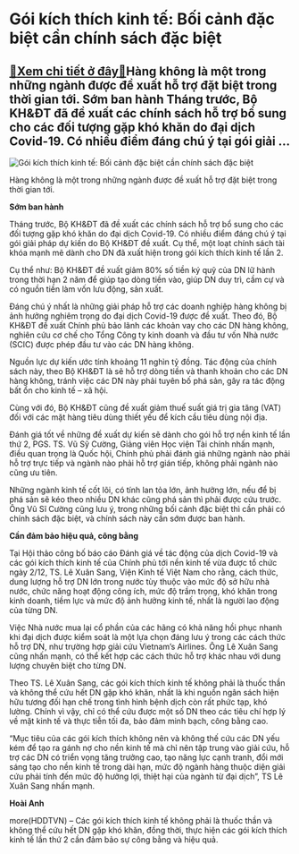 Gói kích thích kinh tế: Bối cảnh đặc biệt cần chính sách đặc biệt
=================================================================

[:gift:Xem chi tiết ở đây:gift:](https://hddtvn.com/goi-kich-thich-kinh-te-boi-canh-dac-biet-can-chinh-sach-dac-biet/)Hàng không là một trong những ngành được đề xuất hỗ trợ đặt biệt trong thời gian tới. Sớm ban hành Tháng trước, Bộ KH&ĐT đã đề xuất các chính sách hỗ trợ bổ sung cho các đối tượng gặp khó khăn do đại dịch Covid-19. Có nhiều điểm đáng chú ý tại gói giải …
--------------------------------------------------------------------------------------------------------------------------------------------------------------------------------------------------------------------------------------------------------------





![Gói kích thích kinh tế: Bối cảnh đặc biệt cần chính sách đặc biệt](https://hddtvn.com/wp-content/uploads/2021/01/2225_cac-hang-hang-khong-tai-viet-nam.jpg "Gói kích thích kinh tế: Bối cảnh đặc biệt cần chính sách đặc biệt")


Hàng không là một trong những ngành được đề xuất hỗ trợ đặt biệt trong thời gian tới.



**Sớm ban hành**


Tháng trước, Bộ KH&ĐT đã đề xuất các chính sách hỗ trợ bổ sung cho các đối tượng gặp khó khăn do đại dịch Covid-19. Có nhiều điểm đáng chú ý tại gói giải pháp dự kiến do Bộ KH&ĐT đề xuất. Cụ thể, một loạt chính sách tài khóa mạnh mẽ dành cho DN đã xuất hiện trong gói kích thích kinh tế lần 2.


Cụ thể như: Bộ KH&ĐT đề xuất giảm 80% số tiền ký quỹ của DN lữ hành trong thời hạn 2 năm để giúp tạo dòng tiền vào, giúp DN duy trì, cầm cự và có nguồn tiền làm vốn lưu động, sản xuất.


Đáng chú ý nhất là những giải pháp hỗ trợ các doanh nghiệp hàng không bị ảnh hưởng nghiêm trọng do đại dịch Covid-19 được đề xuất. Theo đó, Bộ KH&ĐT đề xuất Chính phủ bảo lãnh các khoản vay cho các DN hàng không, nghiên cứu cơ chế cho Tổng Công ty kinh doanh và đầu tư vốn Nhà nước (SCIC) được phép đầu tư vào các DN hàng không.


Nguồn lực dự kiến ước tính khoảng 11 nghìn tỷ đồng. Tác động của chính sách này, theo Bộ KH&ĐT là sẽ hỗ trợ dòng tiền và thanh khoản cho các DN hàng không, tránh việc các DN này phải tuyên bố phá sản, gây ra tác động bất ổn cho kinh tế – xã hội.


Cùng với đó, Bộ KH&ĐT cũng đề xuất giảm thuế suất giá trị gia tăng (VAT) đối với các mặt hàng tiêu dùng thiết yếu để kích cầu tiêu dùng nội địa.


Đánh giá tốt về những đề xuất dự kiến sẽ dành cho gói hỗ trợ nền kinh tế lần thứ 2, PGS. TS. Vũ Sỹ Cường, Giảng viên Học viện Tài chính nhấn mạnh, điều quan trọng là Quốc hội, Chính phủ phải đánh giá những ngành nào phải hỗ trợ trực tiếp và ngành nào phải hỗ trợ gián tiếp, không phải ngành nào cũng ưu tiên.


Những ngành kinh tế cốt lõi, có tính lan tỏa lớn, ảnh hưởng lớn, nếu để bị phá sản sẽ kéo theo nhiều DN khác cũng phá sản thì phải được cứu trước. Ông Vũ Sĩ Cường cũng lưu ý, trong những bối cảnh đặc biệt thì cần phải có chính sách đặc biệt, và chính sách này cần sớm được ban hành.


**Cần đảm bảo hiệu quả, công bằng**


Tại Hội thảo công bố báo cáo Đánh giá về tác động của dịch Covid-19 và các gói kích thích kinh tế của Chính phủ tới nền kinh tế vừa được tổ chức ngày 2/12, TS. Lê Xuân Sang, Viện Kinh tế Việt Nam cho rằng, cách thức, dung lượng hỗ trợ DN lớn trong nước tùy thuộc vào mức độ sở hữu nhà nước, chức năng hoạt động công ích, mức độ trầm trọng, khó khăn trong kinh doanh, tiềm lực và mức độ ảnh hưởng kinh tế, nhất là người lao động của từng DN.


Việc Nhà nước mua lại cổ phần của các hãng có khả năng hồi phục nhanh khi đại dịch được kiểm soát là một lựa chọn đáng lưu ý trong các cách thức hỗ trợ DN, như trựờng hợp giải cứu Vietnam’s Airlines. Ông Lê Xuân Sang cũng nhấn mạnh, có thể kết hợp các cách thức hỗ trợ khác nhau với dung lượng chuyên biệt cho từng DN.


Theo TS. Lê Xuân Sang, các gói kích thích kinh tế không phải là thuốc thần và không thể cứu hết DN gặp khó khăn, nhất là khi nguồn ngân sách hiện hữu tương đối hạn chế trong tình hình bệnh dịch còn rất phức tạp, khó lường. Chính vì vậy, chỉ có thể cứu được một số DN theo các tiêu chí hợp lý về mặt kinh tế và thực tiễn tối đa, bảo đảm minh bạch, công bằng cao.


“Mục tiêu của các gói kích thích không nên và không thế cứu các DN yếu kém để tạo ra gánh nợ cho nền kinh tế mà chỉ nên tập trung vào giải cứu, hỗ trợ các DN có triển vọng tăng trưởng cao, tạo năng lực cạnh tranh, đổi mới sáng tạo cho nền kinh tế trong dài hạn, mức độ ngành hàng thuộc diện giải cứu phải tính đến mức độ hưởng lợi, thiệt hại của ngành từ đại dịch”, TS Lê Xuân Sang nhấn mạnh.




**Hoài Anh**



more(HDDTVN) – Các gói kích thích kinh tế không phải là thuốc thần và không thể cứu hết DN gặp khó khăn, đồng thời, thực hiện các gói kích thích kinh tế lần thứ 2 cần đảm bảo sự công bằng và hiệu quả.

